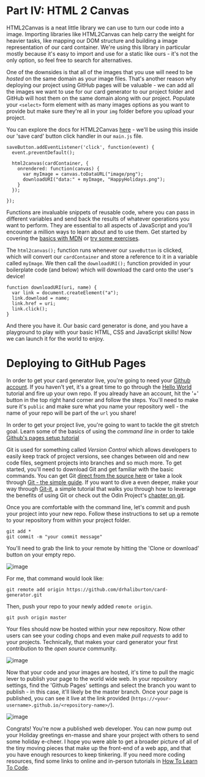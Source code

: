 # Part IV: HTML 2 Canvas

HTML2Canvas is a neat little library we can use to turn our code into a image. Importing libraries like HTML2Canvas can help carry the weight for heavier tasks, like mapping our DOM structure and building a image representation of our card container. We're using this library in particular mostly because it's easy to import and use for a static like ours - it's not the only option, so feel free to search for alternatives.

One of the downsides is that all of the images that you use will need to be *hosted* on the same domain as your image files. That's another reason why deploying our project using GitHub pages will be valuable - we can add all the images we want to use for our card generator to our project folder and GitHub will host them on the same domain along with our project. Populate your `<select>` form element with as many images options as you want to provide but make sure they're all in your `img` folder before you upload your project.

You can explore the docs for HTML2Canvas [here](https://html2canvas.hertzen.com/) - we'll be using this inside our 'save card' button click handler in our `main.js` file. 

````
saveButton.addEventListener('click', function(event) {
  event.preventDefault();
  
  html2canvas(cardContainer, {
    onrendered: function(canvas) {
      var myImage = canvas.toDataURL("image/png");
      downloadURI("data:" + myImage, "HappyHolidays.png");
    }
  });
  
});
````

Functions are invaluable snippets of reusable code, where you can pass in different variables and send back the results of whatever operations you want to perform. They are essential to all aspects of JavaScript and you'll encounter a million ways to learn about and to use them. Get started by covering the [basics with MDN](https://developer.mozilla.org/en-US/docs/Learn/JavaScript/Building_blocks/Functions) or [try some exercises](http://www.learn-js.org/en/Functions).

The `html2canvas();` function runs whenever our `saveButton` is clicked, which will convert our `cardContainer` and store a reference to it in a variable called `myImage`. We then call the `downloadURI();` function provided in your boilerplate code (and below) which will download the card onto the user's device!

````
function downloadURI(uri, name) {
  var link = document.createElement("a");
  link.download = name;
  link.href = uri;
  link.click();
}
````

And there you have it. Our basic card generator is done, and you have a playground to play with your basic HTML, CSS and JavaScript skills! Now we can launch it for the world to enjoy.

# Deploying to GitHub Pages

In order to get your card generator live, you're going to need your [Github account](https://github.com/). If you haven't yet, it's a great time to go through the [Hello World](https://guides.github.com/activities/hello-world/) tutorial and fire up your own repo. If you already have an account, hit the '+' button in the top right hand corner and follow the steps. You'll need to make sure it's `public` and make sure what you name your repository well - the name of your repo will be part of the `url` you share!

In order to get your project live, you're going to want to tackle the git stretch goal. Learn some of the basics of using the *command line* in order to takle [Github's pages setup tutorial](https://pages.github.com) 

Git is used for something called *Version Control* which allows developers to easily keep track of project versions, see changes between old and new code files, segment projects into branches and so much more. To get started, you'll need to download Git and get familiar with the basic commands. You can get Git [direct from the source here](https://git-scm.com/downloads) or take a look through [Git - the simple guide](
http://rogerdudler.github.io/git-guide/). If you want to dive a even deeper, make your way through [Git-it](http://jlord.us/git-it/challenges/get_git.html), a simple tutorial that walks you through how to leverage the benefits of using Git or check out the Odin Project's [chapter on git](https://www.theodinproject.com/courses/web-development-101/lessons/introduction-to-git).

Once you are comfortable with the command line, let's commit and push your project into your new repo.  Follow these instructions to set up a remote to your repository from within your project folder.


````
git add *
git commit -m "your commit message"
````

You'll need to grab the link to your remote by hitting the 'Clone or download' button on your empty repo. 

![image](https://i.imgur.com/9PAz7TE.png)

 For me, that command would look like:

`git remote add origin https://github.com/drhaliburton/card-generator.git
`

Then, push your repo to your newly added `remote origin`.

`git push origin master`

Your files should now be hosted within your new repository. Now other users can see your coding chops and even make *pull requests* to add to your projects. Technically, that makes your card generator your first contribution to the *open source* community.

![image](https://i.imgur.com/C9meffp.png)

Now that your code and your images are hosted, it's time to pull the magic lever to publish your page to the world wide web. In your repository settings, find the 'Github Pages' settings and select the branch you want to publish - in this case, it'll likely be the master branch. Once your page is published, you can see it live at the link provided (`https://<your-username>.github.io/<repository-name>/`).


![image](https://i.imgur.com/ow0NPFM.png)

Congrats! You're now a published web developer. You can now pump out your Holiday greetings en-masse and share your project with others to send some holiday e-cheer. I hope you were able to get a broader picture of all of the tiny moving pieces that make up the front-end of a web app, and that you have enough resources to keep tinkering. If you need more coding resources, find some links to online and in-person tutorials in [How To Learn To Code](https://lighthouselabs.ca/blog/how-to-learn-to-code-a-comprehensive-guide).





